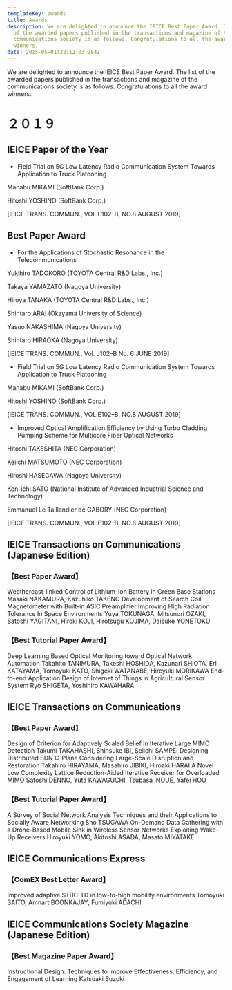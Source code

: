 ```yaml
---
templateKey: awards
title: Awards
description: We are delighted to announce the IEICE Best Paper Award. The list
  of the awarded papers published in the transactions and magazine of the
  communications society is as follows. Congratulations to all the award
  winners.
date: 2015-05-01T22:12:03.284Z
---
```


We are delighted to announce the IEICE Best Paper Award. The list of the awarded papers published in the transactions and magazine of the communications society is as follows. Congratulations to all the award winners.

# ２０１９ 
## IEICE Paper of the Year
- Field Trial on 5G Low Latency Radio Communication System Towards Application to Truck Platooning

Manabu MIKAMI (SoftBank Corp.)

Hitoshi YOSHINO (SoftBank Corp.)

[IEICE TRANS. COMMUN., VOL.E102–B, NO.8 AUGUST 2019]

## Best Paper Award

- For the Applications of Stochastic Resonance in the Telecommunications

Yukihiro TADOKORO (TOYOTA Central R&D Labs., Inc.)

Takaya YAMAZATO (Nagoya University)

Hiroya TANAKA (TOYOTA Central R&D Labs., Inc.)

Shintaro ARAI (Okayama University of Science)

Yasuo NAKASHIMA (Nagoya University)

Shintaro HIRAOKA (Nagoya University)

[IEICE TRANS. COMMUN., Vol. J102–B No. 6 JUNE 2019]

- Field Trial on 5G Low Latency Radio Communication System Towards Application to Truck Platooning

Manabu MIKAMI (SoftBank Corp.)

Hitoshi YOSHINO (SoftBank Corp.)

[IEICE TRANS. COMMUN., VOL.E102–B, NO.8 AUGUST 2019]


- Improved Optical Amplification Efficiency by Using Turbo Cladding
Pumping Scheme for Multicore Fiber Optical Networks

Hitoshi TAKESHITA (NEC Corporation)

Keiichi MATSUMOTO (NEC Corporation)

Hiroshi HASEGAWA (Nagoya University)

Ken-ichi SATO (National Institute of Advanced Industrial Science and Technology)

Emmanuel Le Taillandier de GABORY (NEC Corporation)

[IEICE TRANS. COMMUN., VOL.E102–B, NO.8 AUGUST 2019]

## IEICE Transactions on Communications (Japanese Edition)

### 【Best Paper Award】
Weathercast-linked Control of Lithium-Ion Battery in Green Base Stations
Masaki NAKAMURA, Kazuhiko TAKENO
Development of Search Coil Magnetometer with Built-in ASIC Preamplifier Improving High Radiation Tolerance In Space Environments
Yuya TOKUNAGA, Mitsunori OZAKI, Satoshi YAGITANI, Hiroki KOJI, Hirotsugu KOJIMA, Daisuke YONETOKU

### 【Best Tutorial Paper Award】
Deep Learning Based Optical Monitoring toward Optical Network Automation
Takahito TANIMURA, Takeshi HOSHIDA, Kazunari SHIOTA, Eri KATAYAMA, Tomoyuki KATO, Shigeki WATANABE, Hiroyuki MORIKAWA
End-to-end Application Design of Internet of Things in Agricultural Sensor System
Ryo SHIGETA, Yoshihiro KAWAHARA

## IEICE Transactions on Communications

### 【Best Paper Award】
Design of Criterion for Adaptively Scaled Belief in Iterative Large MIMO Detection
Takumi TAKAHASHI, Shinsuke IBI, Seiichi SAMPEI
Designing Distributed SDN C-Plane Considering Large-Scale Disruption and Restoration
Takahiro HIRAYAMA, Masahiro JIBIKI, Hiroaki HARAI
A Novel Low Complexity Lattice Reduction-Aided Iterative Receiver for Overloaded MIMO
Satoshi DENNO, Yuta KAWAGUCHI, Tsubasa INOUE, Yafei HOU

### 【Best Tutorial Paper Award】
A Survey of Social Network Analysis Techniques and their Applications to Socially Aware Networking
Sho TSUGAWA
On-Demand Data Gathering with a Drone-Based Mobile Sink in Wireless Sensor Networks Exploiting Wake-Up Receivers
Hiroyuki YOMO, Akitoshi ASADA, Masato MIYATAKE

## IEICE Communications Express

### 【ComEX Best Letter Award】
Improved adaptive STBC-TD in low-to-high mobility environments
Tomoyuki SAITO, Amnart BOONKAJAY, Fumiyuki ADACHI

## IEICE Communications Society Magazine (Japanese Edition)

### 【Best Magazine Paper Award】
Instructional Design: Techniques to Improve Effectiveness, Efficiency, and Engagement of Learning
Katsuaki Suzuki